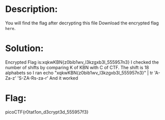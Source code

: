 # Description:
You will find the flag after decrypting this file
Download the encrypted flag `here`.
# Solution:
Encrypted Flag is:xqkwKBN{z0bib1wv_l3kzgxb3l_555957n3}
I checked the number of shifts by comparing K of KBN with C of CTF. The shift is 18 alphabets so I ran echo "xqkwKBN{z0bib1wv_l3kzgxb3l_555957n3}" | tr 'A-Za-z' 'S-ZA-Rs-za-r'
And it worked
# Flag:
picoCTF{r0tat1on_d3crypt3d_555957f3}
